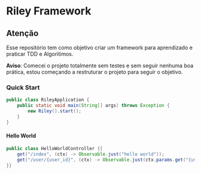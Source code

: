# Riley Framework

## Atenção 
Esse repositório tem como objetivo criar um framework para aprendizado e praticar TDD e Algoritimos.

<b>Aviso</b>: Comecei o projeto totalmente sem testes e sem seguir nenhuma boa prática, estou começando a restruturar o projeto para seguir o objetivo.

### Quick Start


```java
public class RileyApplication {
    public static void main(String[] args) throws Exception {
        new Riley().start();
    }
}
```
#### Hello World

```java
public class HelloWorldController {{
    get("/index", (ctx) -> Observable.just("hello world"));
    get("/user/{user_id}", (ctx) -> Observable.just(ctx.params.get("{user_id}")));
}}
```
